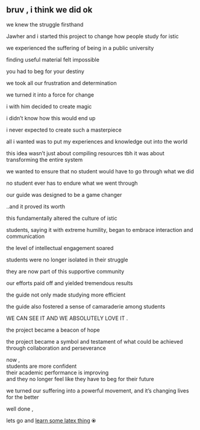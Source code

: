 ## bruv , i think we did ok

we knew the struggle firsthand

Jawher and i started this project to change how people study for istic

we experienced the suffering of being in a public university 

finding useful material felt impossible 

you had to beg for your destiny

we took all our frustration and determination 

we turned it into a force for change

i with him decided to create magic

i didn’t know how this would end up

i never expected to create such a masterpiece

all i wanted was to put my experiences and knowledge out into the world

this idea wasn’t just about compiling resources tbh it was about transforming the entire system


we wanted to ensure that no student would have to go through what we did

no student ever has to endure what we went through

our guide was designed to be a game changer

..and it proved its worth

this fundamentally altered the culture of istic

students, saying it with extreme humility, began to embrace interaction and communication

the level of intellectual engagement soared

students were no longer isolated in their struggle

they are now part of this supportive community

our efforts paid off and yielded tremendous results

the guide not only made studying more efficient 

the guide also fostered a sense of camaraderie among students 

WE CAN SEE IT AND WE ABSOLUTELY LOVE IT .

the project became a beacon of hope 

the project became a symbol and testament of what could be achieved through collaboration and perseverance

now , <br>
students are more confident <br>
their academic performance is improving <br>
and they no longer feel like they have to beg for their future

we turned our suffering into a powerful movement, and it’s changing lives for the better

well done ,

lets go and [learn some latex thing](learntex.md) ⦿
